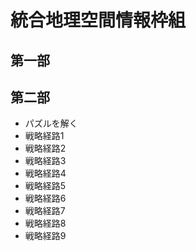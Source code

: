 # 統合地理空間情報枠組

## 第一部

## 第二部
- パズルを解く
- 戦略経路1
- 戦略経路2
- 戦略経路3
- 戦略経路4
- 戦略経路5
- 戦略経路6
- 戦略経路7
- 戦略経路8
- 戦略経路9
